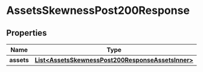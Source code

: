 

# AssetsSkewnessPost200Response


## Properties

| Name | Type | Description | Notes |
|------------ | ------------- | ------------- | -------------|
|**assets** | [**List&lt;AssetsSkewnessPost200ResponseAssetsInner&gt;**](AssetsSkewnessPost200ResponseAssetsInner.md) |  |  |



